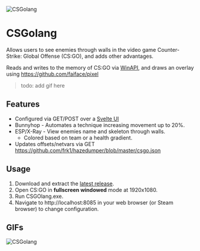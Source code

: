 ![CSGolang](https://i.imgur.com/LNNcd3u.png "Logo CSGolang")

# CSGolang
 Allows users to see enemies through walls in the video game Counter-Strike: Global Offense (CS:GO), and adds other advantages.
 
 Reads and writes to the memory of CS:GO via [WinAPI](https://en.wikipedia.org/wiki/Windows_API), and draws an overlay using https://github.com/faiface/pixel
 
 > todo: add gif here 
## Features
- Configured via GET/POST over a [Svelte UI](https://github.com/sveltejs/svelte)
- Bunnyhop - Automates a technique increasing movement up to 20%.
- ESP/X-Ray - View enemies name and skeleton through walls.
  - Colored based on team or a health gradient.
- Updates offsets/netvars via GET https://github.com/frk1/hazedumper/blob/master/csgo.json


 ## Usage
 1. Download and extract the [latest release](https://github.com/f0nkey/F0nkHack/releases).
 2. Open CS:GO in **fullscreen windowed** mode at 1920x1080.
 3. Run CSGOlang.exe.
 4. Navigate to http://localhost:8085 in your web browser (or Steam browser) to change configuration.
 
## GIFs

![CSGolang](https://i.imgur.com/F1ypEnr.gif "Logo CSGolang")
